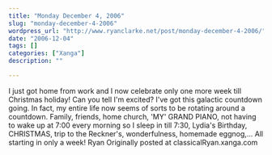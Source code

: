 ```yaml
---
title: "Monday December 4, 2006"
slug: "monday-december-4-2006"
wordpress_url: "http://www.ryanclarke.net/post/monday-december-4-2006/"
date: "2006-12-04"
tags: []
categories: ["Xanga"]
description: ""

---
```


I just got home from work and I now celebrate only one more week till Christmas holiday!
Can you tell I'm excited? I've got this galactic countdown going. In fact, my entire life now seems of sorts to be rotating around a countdown. Family, friends, home church, 'MY' GRAND PIANO, not having to wake up at 7:00 every morning so I sleep in till 7:30, Lydia's Birthday, CHRISTMAS, trip to the Reckner's, wonderfulness, homemade eggnog,... All starting in only a week!
Ryan
Originally posted at classicalRyan.xanga.com
